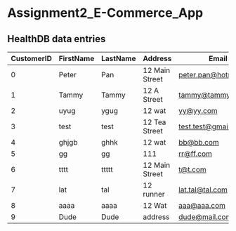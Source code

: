 # Assignment2_E-Commerce_App
## HealthDB data entries
| CustomerID | FirstName | LastName | Address | Email | PhoneNumber | Password | Sex | HeartAttack | Diabetes | ChronicDisease | Other |
|------------|-----------|----------|---------|-------|-------------|----------|-----|-------------|----------|----------------|-------|
| 0	| Peter	| Pan	  | 12 Main Street | peter.pan@hotmail.com	| 0490564321 | Password123 | M | 1 | 1 | 1 | 1 |
| 1	| Tammy	| Tammy	| 12 A Street    | tammy@tammy.com	      |	0456789010 | 123456	     | F | 0 | 0 | 0 | 0 |
| 2	| uyug	| ygug	| 12 wat		     | yy@yy.com		          | 0424936302 | 1234567aA*	 | P | 0 | 1 | 0 | 0 |
| 3	| test	| test	| 12 Tea Street	 | test.test@gmail.com	  | 0490765432 | 1234567Aa@	 | F | 0 | 0 | 0 | 0 |
| 4	| ghjgb	| ghhk	| 12 wat		     | bb@bb.com		          | 0424936302 | 1234567aA#	 | M | 0 | 0 | 0 | 0 |
| 5	| gg	  | gg	  | 111		         | rr@ff.com		          | 0435465734 | 1234567sS@	 | M | 0 | 0 | 0 | 0 |
| 6	| tttt	| ttttt	| 12 Main Street | t@t.com			          | 0490876543 | 1234567Aa@	 | F | 1 | 0 | 0 | 0 |
| 7	| lat	  | tal	  | 12 runner	     | lat.tal@tal.com		    | 0448349524 | 1234567aA@	 | M | 0 | 0 | 0 | 1 |
| 8	| aaaa	| aaaa	| 12 Wat		     | aaa@aaa.com		        | 0490373534 | 1234567Aa@	 | F | 0 | 0 | 0 | 0 |
| 9	| Dude	| Dude	| address		     | dude@mail.com		      | 0412312312 |Password123	 | M | 0 | 1 | 0 | 1 |
